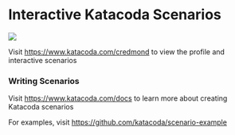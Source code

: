 # Interactive Katacoda Scenarios

[![](http://shields.katacoda.com/katacoda/credmond/count.svg)](https://www.katacoda.com/credmond "Get your profile on Katacoda.com")

Visit https://www.katacoda.com/credmond to view the profile and interactive scenarios

### Writing Scenarios
Visit https://www.katacoda.com/docs to learn more about creating Katacoda scenarios

For examples, visit https://github.com/katacoda/scenario-example
